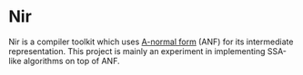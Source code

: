# Nir

Nir is a compiler toolkit which uses [A-normal form][anf] (ANF) for its
intermediate representation. This project is mainly an experiment in
implementing SSA-like algorithms on top of ANF.

[anf]: (https://en.wikipedia.org/wiki/A-normal_form).

